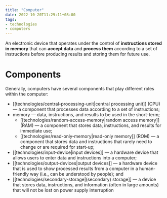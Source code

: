 ```yaml
---
title: "Computer"
date: 2022-10-20T11:29:11+08:00
tags:
- technologies
- computers
---
```


An electronic device that operates under the control of **instructions stored in memory** that can **accept data** and **process them** according to a set of instructions before producing results and storing them for future use.

# Components

Generally, computers have several components that play different roles within the computer:

- [[technologies/central-processing-unit|central processing unit]] (CPU) — a component that processes data according to a set of instructions;
- memory — data, instructions, and results to be used in the short-term;
	- [[technologies/random-access-memory|random access memory]] (RAM) — a component that stores data, instructions, and results for immediate use;
	- [[technologies/read-only-memory|read-only memory]] (ROM) — a component that stores data and instructions that rarely need to change or are required for start-up;
- [[technologies/input-device|input devices]] — a hardware device that allows users to enter data and instructions into a computer;
- [[technologies/output-devices|output devices]] — a hardware device that is used to show processed results from a computer in a  human-friendly way (i.e., can be understood by people); and
- [[technologies/secondary-storage|(secondary) storage]] — a device that stores data, instructions, and information (often in large amounts) that will not be lost on power supply interruption
